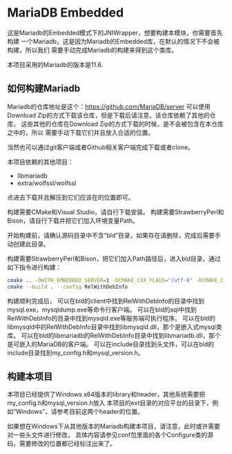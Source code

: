 # MariaDB Embedded

这是Mariadb的Embedded模式下的JNIWrapper，想要构建本模块，你需要首先构建
一个Mariadb，这是因为Mariadb的Embedded库，在默认的情况下不会被构建，所以我们
需要手动完成Mariadb的构建来得到这个类库。

本项目采用的Mariadb的版本是11.6.

## 如何构建Mariadb

Mariadb的仓库地址是这个：https://github.com/MariaDB/server
可以使用Download Zip的方式下载该仓库，但是下载后请注意，该仓库依赖了其他的仓库，
这些其他的仓库在Download Zip的方式下载的时候，是不会被包含在本仓库之中的，所以
需要手动下载它们并且放入合适的位置。

当然也可以通过git客户端或者Github相关客户端完成下载或者clone。

本项目依赖的其他项目：

 - libmariadb
 - extra/wolfssl/wolfssl

点进去下载并且解压到它们应该在的位置即可。

构建需要CMake和Visual Studio，请自行下载安装。
构建需要StrawberryPerl和Bison，请自行下载并把它们加入环境变量Path。

开始构建前，请确认源码目录中不含“bld”目录，如果存在请删除，完成后需要手动创建此目录。

构建需要StrawberryPerl和Bison，把它们加入Path路径后，进入bld目录，通过如下指令进行构建：

```bash
cmake .. -DWITH_EMBEDDED_SERVER=1 -DCMAKE_CXX_FLAGS="/utf-8" -DCMAKE_C_FLAGS="/utf-8"
cmake --build . --config RelWithDebInfo
```

构建顺利完成后，
可以在bld的client中找到RelWithDebInfo的目录中找到mysql.exe，mysqldump.exe等命令行客户端。
可以在bld的sql中找到RelWithDebInfo的目录中找到mysqld.exe等服务端可执行程序。
可以在bld的libmysqld中的RelWithDebInfo目录中找到libmysqld.dll，那个是嵌入式mysql类库。
可以在bld的libmariadb的RelWithDebInfo目录中找到libmariadb.dll，那个是可嵌入的MariaDB的客户端。
可以在include目录找到头文件，可以在bld的include目录找到my_config.h和mysql_version.h。

## 构建本项目

本项目已经提供了Windows x64版本的library和header，其他系统需要把my_config.h和mysql_version.h放入
本项目的ext目录的对应平台的目录下，例如“Windows”，请参考目前这两个header的位置。

如果想在Windows下从其他版本的Mariadb构建本项目，请注意，此时或许需要对一些头文件进行修改，
具体内容请参见conf包里面的各个Configure类的源码，需要修改的位置都已经标注出来了。

